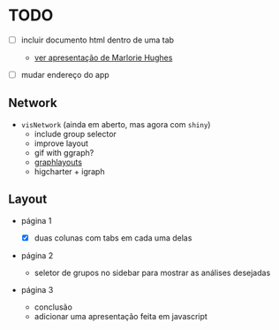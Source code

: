 
# TODO

- [ ] incluir documento html dentro de uma tab
    - [ver apresentação de Marlorie Hughes](https://www.youtube.com/watch?v=yott4quKN6s)

- [ ] mudar endereço do app

## Network

- `visNetwork` (ainda em aberto, mas agora com `shiny`)
    - include group selector
    - improve layout
    - gif with ggraph?
    - [graphlayouts](https://github.com/schochastics/graphlayouts)
    - higcharter + igraph

## Layout

- página 1
    - [x] duas colunas com tabs em cada uma delas

- página 2
    - seletor de grupos no sidebar para mostrar as análises desejadas

- página 3
    - conclusão
    - adicionar uma apresentação feita em javascript



